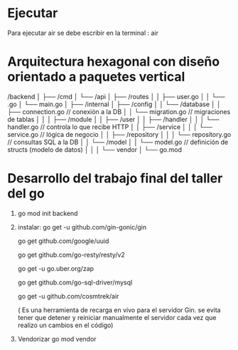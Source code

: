
# Ejecutar 

Para ejecutar air se debe escribir en la terminal :  air



# Arquitectura hexagonal con diseño orientado a paquetes vertical

/backend
│
├── /cmd
│   └── /api
│       ├── /routes
│       │   ├── user.go
│       │   └── .go
│       └── main.go
│
├── /internal
│   ├── /config
│   │   └── /database
│   │       ├── connection.go    // conexión a la DB
│   │       └── migration.go     // migraciones de tablas
│   │
│   ├── /module
│   │   ├── /user
│   │        ├── /handler
│   │        │   └── handler.go       // controla lo que recibe HTTP
│   │        ├── /service
│   │        │   └── service.go       // lógica de negocio
│   │        ├── /repository
│   │        │   └── repository.go    // consultas SQL a la DB
│   │        └── /model
│   │            └── model.go         // definición de structs (modelo de datos)
│   │
│   └── vendor
│
└── go.mod



# Desarrollo del trabajo final del taller del go 

1. go mod init backend

2. instalar:
    go get -u github.com/gin-gonic/gin

    go get github.com/google/uuid

    go get github.com/go-resty/resty/v2

    go get -u go.uber.org/zap

    go get github.com/go-sql-driver/mysql

    go get -u github.com/cosmtrek/air 
    
    ( Es una herramienta de recarga en vivo para el servidor Gin.
      se evita tener que detener y reiniciar manualmente el servidor cada vez que realizo un cambios en el código)

3. Vendorizar
    go mod vendor


